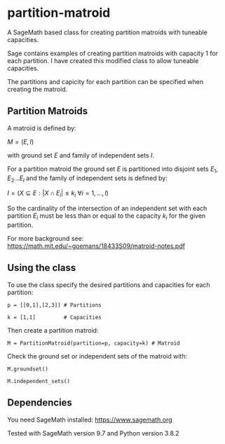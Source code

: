 # partition-matroid
A SageMath based class for creating partition matroids with tuneable capacities.

Sage contains examples of creating partition matroids with capacity 1 for each partition. I have created this modified class to allow tuneable capacities. 

The partitions and capicity for each partition can be specified when creating the matroid.

## Partition Matroids

A matroid is defined by:

$M = (E,I)$

with ground set $E$ and family of independent sets $I$. 

For a partition matroid the ground set $E$ is partitioned into disjoint sets $E_1,E_2...E_l$ and the family of independent sets is defined by:

$I = ( X \subseteq E: |X \cap E_i| \le k_i  \ \forall i = 1,...,l )$

So the cardinality of the intersection of an independent set with each partition $E_i$ must be less than or equal to the capacity $k_i$ for the given partition.

For more background see:
https://math.mit.edu/~goemans/18433S09/matroid-notes.pdf

## Using the class

To use the class specify the desired partitions and capacities for each partition:

`p = [[0,1],[2,3]] # Partitions`

`k = [1,1]         # Capacities`

Then create a partition matroid:

`M = PartitionMatroid(partition=p, capacity=k) # Matroid`

Check the ground set or independent sets of the matroid with:

`M.groundset()`

`M.independent_sets()`

## Dependencies
You need SageMath installed:
https://www.sagemath.org

Tested with SageMath version 9.7 and Python version 3.8.2
